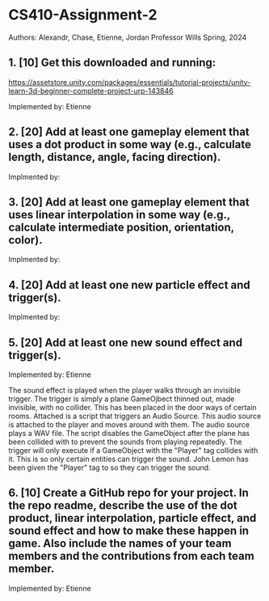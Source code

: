 # CS410-Assignment-2

Authors: Alexandr, Chase, Etienne, Jordan
Professor Wills
Spring, 2024

## 1. [10] Get this downloaded and running:
https://assetstore.unity.com/packages/essentials/tutorial-projects/unity-learn-3d-beginner-complete-project-urp-143846

Implemented by: Etienne

## 2. [20] Add at least one gameplay element that uses a dot product in some way (e.g., calculate length, distance, angle, facing direction).
Implmented by:

## 3. [20] Add at least one gameplay element that uses linear interpolation in some way (e.g., calculate intermediate position, orientation, color).
Implmented by:

## 4. [20] Add at least one new particle effect and trigger(s).
Implmented by:

## 5. [20] Add at least one new sound effect and trigger(s).
Implemented by: Etienne

The sound effect is played when the player walks through an invisible trigger. The trigger is simply a plane GameOjbect thinned out, made invisible, with no collider. This has been placed in the door ways of certain rooms. Attached is a script that triggers an Audio Source. This audio source is attached to the player and moves around with them. The audio source plays a WAV file. The script disables the GameObject after the plane has been collided with to prevent the sounds from playing repeatedly. The trigger will only execute if a GameObject with the "Player" tag collides with it. This is so only certain entities can trigger the sound. John Lemon has been given the "Player" tag to so they can trigger the sound.


## 6. [10] Create a GitHub repo for your project. In the repo readme, describe the use of the dot product, linear interpolation, particle effect, and sound effect and how to make these happen in game. Also include the names of your team members and the contributions from each team member.

Implemented by: Etienne
